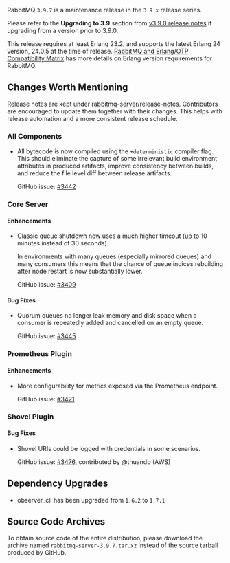 RabbitMQ `3.9.7` is a maintenance release in the `3.9.x` release series.

Please refer to the **Upgrading to 3.9** section from [v3.9.0 release notes](https://github.com/rabbitmq/rabbitmq-server/releases/tag/v3.9.0) if upgrading from a version prior to 3.9.0.

This release requires at least Erlang 23.2, and supports the latest Erlang 24 version, 24.0.5 at the time of release. [RabbitMQ and Erlang/OTP Compatibility Matrix](https://www.rabbitmq.com/which-erlang.html) has more details on Erlang version requirements for RabbitMQ.



## Changes Worth Mentioning

Release notes are kept under [rabbitmq-server/release-notes](https://github.com/rabbitmq/rabbitmq-server/tree/v3.9.x/release-notes).
Contributors are encouraged to update them together with their changes. This helps with release automation and a more consistent release schedule.

### All Components

  * All bytecode is now compiled using the `+deterministic` compiler flag. This should eliminate the capture of some irrelevant build environment attributes in produced artifacts, improve consistency between builds, and reduce the file level diff between release artifacts.

    GitHub issue: [#3442](https://github.com/rabbitmq/rabbitmq-server/pull/3442)


### Core Server

#### Enhancements

 * Classic queue shutdown now uses a much higher timeout (up to 10 minutes instead of 30 seconds).

   In environments with many queues (especially mirrored queues) and many consumers this means that
   the chance of queue indices rebuilding after node restart is now substantially lower.

   GitHub issue: [#3409](https://github.com/rabbitmq/rabbitmq-server/pull/3409)

#### Bug Fixes

* Quorum queues no longer leak memory and disk space when a consumer is repeatedly added and cancelled on an empty queue.

   GitHub issue: [#3445](https://github.com/rabbitmq/rabbitmq-server/issues/3445)


### Prometheus Plugin

#### Enhancements

 * More configurability for metrics exposed via the Prometheus endpoint.

   GitHub issue: [#3421](https://github.com/rabbitmq/rabbitmq-server/pull/3421)


### Shovel Plugin

#### Bug Fixes

 * Shovel URIs could be logged with credentials in some scenarios.

   GitHub issue: [#3476](https://github.com/rabbitmq/rabbitmq-server/pull/3476), contributed by @thuandb (AWS)


## Dependency Upgrades

 * observer_cli has been upgraded from `1.6.2` to `1.7.1`


## Source Code Archives

To obtain source code of the entire distribution, please download the archive named `rabbitmq-server-3.9.7.tar.xz` instead of the source tarball produced by GitHub.
